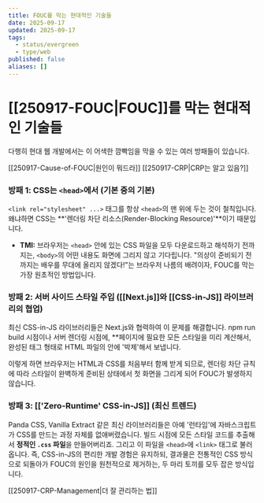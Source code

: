 ```yaml
---
title: FOUC를 막는 현대적인 기술들
date: 2025-09-17
updated: 2025-09-17
tags:
  - status/evergreen
  - type/web
published: false
aliases: []
---
```

# [[250917-FOUC|FOUC]]를 막는 현대적인 기술들
다행히 현대 웹 개발에서는 이 어색한 깜빡임을 막을 수 있는 여러 방패들이 있습니다.

[[250917-Cause-of-FOUC|원인이 뭐드라]]
[[250917-CRP|CRP는 알고 있음?]]
### 방패 1: CSS는 `<head>`에서 (기본 중의 기본)
`<link rel="stylesheet" ...>` 태그를 항상 `<head>`의 맨 위에 두는 것이 철칙입니다. 왜냐하면 CSS는 **'렌더링 차단 리소스(Render-Blocking Resource)'**이기 때문입니다.

- **TMI:** 브라우저는 `<head>` 안에 있는 CSS 파일을 모두 다운로드하고 해석하기 전까지는, `<body>`의 어떤 내용도 화면에 그리지 않고 기다립니다. "의상이 준비되기 전까지는 배우를 무대에 올리지 않겠다!"는 브라우저 나름의 배려이자, FOUC를 막는 가장 원초적인 방법입니다.
    
### 방패 2: 서버 사이드 스타일 주입 ([[Next.js]]와 [[CSS-in-JS]] 라이브러리의 협업)
최신 CSS-in-JS 라이브러리들은 Next.js와 협력하여 이 문제를 해결합니다. npm run build 시점이나 서버 렌더링 시점에, **페이지에 필요한 모든 스타일을 미리 계산해서, 완성된 <style>...</style> 태그 형태로 HTML 파일의 <head/> 안에 '박제'해서 보냅니다.

이렇게 하면 브라우저는 HTML과 CSS를 처음부터 함께 받게 되므로, 렌더링 차단 규칙에 따라 스타일이 완벽하게 준비된 상태에서 첫 화면을 그리게 되어 FOUC가 발생하지 않습니다.

### 방패 3: [['Zero-Runtime' CSS-in-JS]] (최신 트렌드)
Panda CSS, Vanilla Extract 같은 최신 라이브러리들은 아예 '런타임'에 자바스크립트가 CSS를 만드는 과정 자체를 없애버렸습니다. 빌드 시점에 모든 스타일 코드를 추출해서 **정적인 `.css` 파일**을 만들어버리죠. 그리고 이 파일을 `<head>`에 `<link>` 태그로 불러옵니다. 즉, CSS-in-JS의 편리한 개발 경험은 유지하되, 결과물은 전통적인 CSS 방식으로 되돌아가 FOUC의 원인을 원천적으로 제거하는, 두 마리 토끼를 모두 잡은 방식입니다.

[[250917-CRP-Management|더 잘 관리하는 법]]